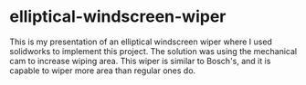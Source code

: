 # elliptical-windscreen-wiper


This is my presentation of an elliptical windscreen wiper where I used solidworks to implement this project. 
The solution was using the mechanical cam to increase wiping area. This wiper is similar to Bosch's, and it is capable to wiper more area than regular ones do.
